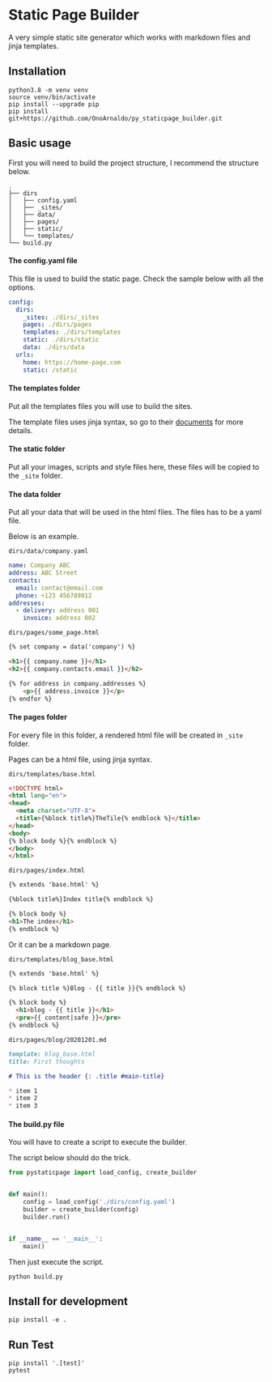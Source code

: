 # Static Page Builder

A very simple static site generator which works with markdown files and jinja templates.

## Installation

```commandline
python3.8 -m venv venv
source venv/bin/activate
pip install --upgrade pip
pip install git+https://github.com/OnoArnaldo/py_staticpage_builder.git
```

## Basic usage

First you will need to build the project structure, I recommend the structure below.

```text
.
├── dirs
│   ├── config.yaml
│   ├── _sites/
│   ├── data/
│   ├── pages/
│   ├── static/
│   └── templates/
└── build.py
```

#### The config.yaml file

This file is used to build the static page. Check the sample below with all the options.

```yaml
config:
  dirs:
    _sites: ./dirs/_sites
    pages: ./dirs/pages
    templates: ./dirs/templates
    static: ./dirs/static
    data: ./dirs/data
  urls:
    home: https://home-page.com
    static: /static
```

#### The templates folder

Put all the templates files you will use to build the sites.

The template files uses jinja syntax, so go to their [documents](https://jinja2docs.readthedocs.io/en/stable/) for more details.

#### The static folder

Put all your images, scripts and style files here, these files will be copied to the `_site` folder.

#### The data folder

Put all your data that will be used in the html files. The files has to be a yaml file.

Below is an example.

`dirs/data/company.yaml`
```yaml
name: Company ABC
address: ABC Street
contacts:
  email: contact@email.com
  phone: +123 456789012
addresses:
  - delivery: address 001
    invoice: address 002
```

`dirs/pages/some_page.html`
```html
{% set company = data('company') %}

<h1>{{ company.name }}</h1>
<h2>{{ company.contacts.email }}</h2>

{% for address in company.addresses %}
    <p>{{ address.invoice }}</p>
{% endfor %}
```

#### The pages folder

For every file in this folder, a rendered html file will be created in `_site` folder.

Pages can be a html file, using jinja syntax.

`dirs/templates/base.html`
```html
<!DOCTYPE html>
<html lang="en">
<head>
  <meta charset="UTF-8">
  <title>{%block title%}TheTile{% endblock %}</title>
</head>
<body>
{% block body %}{% endblock %}
</body>
</html>
```

`dirs/pages/index.html`
```html
{% extends 'base.html' %}

{%block title%}Index title{% endblock %}

{% block body %}
<h1>The index</h1>
{% endblock %}
```

Or it can be a markdown page.

`dirs/templates/blog_base.html`
```html
{% extends 'base.html' %}

{% block title %}Blog - {{ title }}{% endblock %}

{% block body %}
  <h1>blog - {{ title }}</h1>
  <pre>{{ content|safe }}</pre>
{% endblock %}
```

`dirs/pages/blog/20201201.md`
```markdown
template: blog_base.html
title: First thoughts

# This is the header {: .title #main-title}

* item 1
* item 2
* item 3
```

#### The build.py file

You will have to create a script to execute the builder.

The script below should do the trick.

```python
from pystaticpage import load_config, create_builder


def main():
    config = load_config('./dirs/config.yaml')
    builder = create_builder(config)
    builder.run()


if __name__ == '__main__':
    main()
```

Then just execute the script.
```commandline
python build.py
```

## Install for development

```commandline
pip install -e .
```

## Run Test

```commandline
pip install '.[test]'
pytest
```
